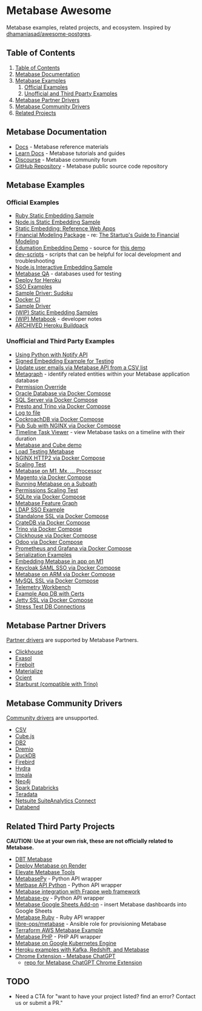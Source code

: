 # Metabase Awesome

Metabase examples, related projects, and ecosystem. Inspired by [dhamaniasad/awesome-postgres](https://github.com/dhamaniasad/awesome-postgres).

## Table of Contents

1. [Table of Contents](#table-of-contents)
1. [Metabase Documentation](#metabase-documentation)
1. [Metabase Examples](#metabase-examples)
    1. [Official Examples](#official-examples)
    1. [Unofficial and Third Pparty Examples](#unofficial-and-third-party-examples)
1. [Metabase Partner Drivers](#metabase-partner-drivers)
1. [Metabase Community Drivers](#metabase-community-drivers)
1. [Related Projects](#related-projects)

## Metabase Documentation
- [Docs](https://www.metabase.com/docs/latest/) - Metabase reference materials
- [Learn Docs](https://www.metabase.com/learn/) - Metabase tutorials and guides
- [Discourse](https://discourse.metabase.com/) - Metabase community forum
- [GitHub Repository](https://github.com/metabase/metabase/) - Metabase public source code repository

## Metabase Examples

### Official Examples
- [Ruby Static Embedding Sample](https://github.com/metabase/metabase-ruby-static-embedding-sample)
- [Node.js Static Embedding Sample](https://github.com/metabase/metabase-nodejs-static-embedding-sample)
- [Static Embedding: Reference Web Apps](https://github.com/metabase/static-embedding-reference-apps)
- [Financial Modeling Package](https://github.com/metabase/financial-modeling-package) - re: [The Startup's Guide to Financial Modeling](https://www.metabase.com/startup-guide/introduction)
- [Edumation Embedding Demo](https://github.com/metabase/edumation-embedding-demo) - source for [this demo](https://embedding-demo.metabase.com/)
- [dev-scripts](https://github.com/metabase/dev-scripts) - scripts that can be helpful for local development and troubleshooting
- [Node.js Interactive Embedding Sample](https://github.com/metabase/metabase-nodejs-express-interactive-embedding-sample)
- [Metabase QA](https://github.com/metabase/metabase-qa) - databases used for testing
- [Deploy for Heroku](https://github.com/metabase/metabase-deploy)
- [SSO Examples](https://github.com/metabase/sso-examples)
- [Sample Driver: Sudoku](https://github.com/metabase/sudoku-driver)
- [Docker CI](https://github.com/metabase/metabase-docker-ci)
- [Sample Driver](https://github.com/metabase/sample-driver)
- [(WIP) Static Embedding Samples](https://github.com/metabase/metabase-static-embedding-samples)
- [(WIP) Metabook](https://github.com/metabase/metabook) - developer notes
- [ARCHIVED Heroku Buildpack](https://github.com/metabase/metabase-buildpack)

### Unofficial and Third Party Examples
- [Using Python with Notify API](https://github.com/likeshumidity/metabase-python-api-notify)
- [Signed Embedding Example for Testing](https://github.com/likeshumidity/metabase-signed-embedding)
- [Update user emails via Metabase API from a CSV list](https://github.com/likeshumidity/metabase-update-emails-via-api)
- [Metagraph](https://github.com/paoliniluis/metagraph) - identify related entities within your Metabase application database
- [Permission Override](https://github.com/paoliniluis/metabase-permission-override)
- [Oracle Database via Docker Compose](https://github.com/paoliniluis/metabase-oracle)
- [SQL Server via Docker Compose](https://github.com/paoliniluis/metabase-sqlserver)
- [Presto and Trino via Docker Compose](https://github.com/paoliniluis/metabase-presto-and-trino)
- [Log to file](https://github.com/paoliniluis/metabase-log-to-file)
- [CockroachDB via Docker Compose](https://github.com/paoliniluis/metabase-cockroach)
- [Pub Sub with NGINX via Docker Compose](https://github.com/paoliniluis/metabase-pub-sub-nginx)
- [Timeline Task Viewer](https://github.com/paoliniluis/metatask-timeline-viewer) - view Metabase tasks on a timeline with their duration
- [Metabase and Cube demo](https://github.com/paoliniluis/metabase-cube)
- [Load Testing Metabase](https://github.com/paoliniluis/metabase-load-test-k6)
- [NGINX HTTP2 via Docker Compose](https://github.com/paoliniluis/nginx-http2-metabase)
- [Scaling Test](https://github.com/paoliniluis/metabase-scale-test)
- [Metabase on M1, Mx, ... Processor](https://github.com/paoliniluis/postgres-metabase-stack-m1)
- [Magento via Docker Compose](https://github.com/paoliniluis/metabase-magento)
- [Running Metabase on a Subpath](https://github.com/paoliniluis/metabase-subpath)
- [Permissions Scaling Test](https://github.com/paoliniluis/metabase-massive-permission)
- [SQLite via Docker Compose](https://github.com/paoliniluis/metabase-sqlite)
- [Metabase Feature Graph](https://github.com/paoliniluis/metabase-feature-graph)
- [LDAP SSO Example](https://github.com/paoliniluis/metabase-ldap)
- [Standalone SSL via Docker Compose](https://github.com/paoliniluis/metabase-standalone-ssl)
- [CrateDB via Docker Compose](https://github.com/paoliniluis/metabase-cratedb)
- [Trino via Docker Compose](https://github.com/paoliniluis/metabase-trino)
- [Clickhouse via Docker Compose](https://github.com/paoliniluis/metabase-clickhouse)
- [Odoo via Docker Compose](https://github.com/paoliniluis/metabase-odoo)
- [Prometheus and Grafana via Docker Compose](https://github.com/paoliniluis/metabase-prometheus-grafana)
- [Serialization Examples](https://github.com/paoliniluis/metabase-serialization)
- [Embedding Metabase in app on M1](https://github.com/paoliniluis/metabase-full-app-m1)
- [Keycloak SAML SSO via Docker Compose](https://github.com/paoliniluis/metabase-keycloak)
- [Metabase on ARM via Docker Compose](https://github.com/paoliniluis/metabase-arm)
- [MySQL SSL via Docker Compose](https://github.com/paoliniluis/metabase-mysql-ssl)
- [Telemetry Workbench](https://github.com/paoliniluis/metabase-workbench)
- [Example App DB with Certs](https://github.com/paoliniluis/metabase-app-db-certs)
- [Jetty SSL via Docker Compose](https://github.com/paoliniluis/metabase-jetty-ssl)
- [Stress Test DB Connections](https://github.com/paoliniluis/metabase-choke-db-conns)

## Metabase Partner Drivers
[Partner drivers](https://www.metabase.com/docs/latest/developers-guide/partner-and-community-drivers#partner-drivers) are supported by Metabase Partners.

- [Clickhouse](https://github.com/ClickHouse/metabase-clickhouse-driver)
- [Exasol](https://github.com/exasol/metabase-driver)
- [Firebolt](https://docs.firebolt.io/integrations/business-intelligence/connecting-to-metabase.html)
- [Materialize](https://github.com/MaterializeInc/metabase-materialize-driver)
- [Ocient](https://github.com/Xeograph/metabase-ocient-driver)
- [Starburst (compatible with Trino)](https://github.com/starburstdata/metabase-driver)

## Metabase Community Drivers
[Community drivers](https://www.metabase.com/docs/latest/developers-guide/partner-and-community-drivers#community-drivers) are unsupported.
- [CSV](https://github.com/Markenson/csv-metabase-driver)
- [Cube.js](https://github.com/lili-data/metabase-cubejs-driver)
- [DB2](https://github.com/damienchambe/metabase-db2-driver)
- [Dremio](https://github.com/Baoqi/metabase-dremio-driver)
- [DuckDB](https://github.com//AlexR2D2/metabase_duckdb_driver)
- [Firebird](https://github.com/evosec/metabase-firebird-driver)
- [Hydra](https://www.hydra.so/blog-posts/2022-09-28-metabase-and-hydra)
- [Impala](https://github.com/brenoae/metabase-impala-driver)
- [Neo4j](https://github.com/StronkMan/metabase-neo4j-driver)
- [Spark Databricks](https://github.com/relferreira/metabase-sparksql-databricks-driver)
- [Teradata](https://github.com/swisscom-bigdata/metabase-teradata-driver)
- [Netsuite SuiteAnalytics Connect](https://github.com/ericcj/metabase-netsuite-driver)
- [Databend](https://github.com/databendcloud/metabase-databend-driver)

## Related Third Party Projects
**CAUTION: Use at your own risk, these are not officially related to Metabase.**

- [DBT Metabase](https://github.com/gouline/dbt-metabase)
- [Deploy Metabase on Render](https://github.com/render-examples/metabase)
- [Elevate Metabase Tools](https://github.com/elevate/elevate.metabase.tools)
- [MetabasePy](https://github.com/mertsalik/metabasepy) - Python API wrapper
- [Metbase API Python](https://github.com/vvaezian/metabase_api_python) - Python API wrapper
- [Metabase integration with Frappe web framework](https://github.com/pipech/frappe-metabase)
- [Metabase-py](https://github.com/STUnitas/metabase-py) - Python API wrapper
- [Metabase Google Sheets Add-on](https://github.com/bplmp/metabase-google-sheets-add-on) - insert Metabase dashboards into Google Sheets
- [Metabase Ruby](https://github.com/shimoju/metabase-ruby) - Ruby API wrapper
- [libre-ops/metabase](https://github.com/libre-ops/metabase) - Ansible role for provisioning Metabase
- [Terraform AWS Metabase Example](https://github.com/StayWell/terraform-aws-metabase)
- [Metabase PHP](https://github.com/ipeevski/metabase-php) - PHP API wrapper
- [Metabase on Google Kubernetes Engine](https://github.com/zenyui/metabase-gke)
- [Heroku examples with Kafka, Redshift, and Metabase](https://github.com/heroku-examples/analytics-with-kafka-redshift-metabase)
- [Chrome Extension - Metabase ChatGPT](https://chromewebstore.google.com/detail/metabase-chatgpt/kkkpnhdoamjghmnjpailmpndjlegkmnh)
    - [repo for Metabase ChatGPT Chrome Extension](https://github.com/RobinPicard/metabase-chatgpt)

## TODO
- Need a CTA for "want to have your project listed? find an error? Contact us or submit a PR."

